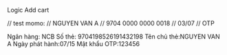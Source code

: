 Logic Add cart

// test momo:
// NGUYEN VAN A
// 9704 0000 0000 0018
// 03/07
// OTP


Ngân hàng: NCB
Số thẻ: 9704198526191432198
Tên chủ thẻ:NGUYEN VAN A
Ngày phát hành:07/15
Mật khẩu OTP:123456